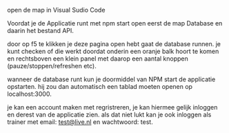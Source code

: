 
open de map in Visual Sudio Code

Voordat je de Applicatie runt met npm start open eerst de map Database en daarin het bestand API. 

door op f5 te klikken je deze pagina open hebt gaat de database runnen. je kunt checken of die werkt doordat onderin een oranje balk hoort te komen en rechtsboven een klein panel met daarop een aantal knoppen (pauze/stoppen/refreshen etc).

wanneer de database runt kun je doormiddel van NPM start de applicatie opstarten. hij zou dan automatisch een tablad moeten openen op localhost:3000.

je kan een account maken met regristreren, je kan hiermee gelijk inloggen en derest van de applicatie zien. als dat niet lukt kan je ook inloggen als trainer met email: test@live.nl en wachtwoord: test.

